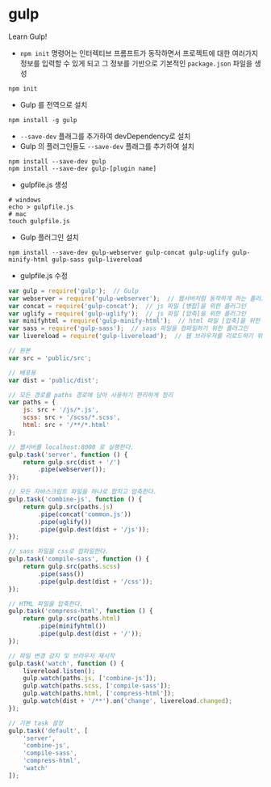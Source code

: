 # gulp
Learn Gulp!

- `npm init` 명령어는 인터렉티브 프롬프트가 동작하면서 프로젝트에 대한 여러가지 정보를 입력할 수 있게 되고 그 정보를 기반으로 기본적인 `package.json` 파일을 생성
```shell
npm init
```

- Gulp 를 전역으로 설치
```shell
npm install -g gulp
```

- `--save-dev` 플래그를 추가하여 devDependency로 설치
- Gulp 의 플러그인들도 `--save-dev` 플래그를 추가하여 설치
```shell
npm install --save-dev gulp
npm install --save-dev gulp-[plugin name]
```

- gulpfile.js 생성
```shell
# windows
echo > gulpfile.js
# mac
touch gulpfile.js
```

- Gulp 플러그인 설치
```shell
npm install --save-dev gulp-webserver gulp-concat gulp-uglify gulp-minify-html gulp-sass gulp-livereload
```

- gulpfile.js 수정
```js
var gulp = require('gulp');  // Gulp
var webserver = require('gulp-webserver');  // 웹서버처럼 동작하게 하는 플러그인
var concat = require('gulp-concat');  // js 파일 [병합]을 위한 플러그인
var uglify = require('gulp-uglify');  // js 파일 [압축]을 위한 플러그인
var minifyhtml = require('gulp-minify-html');  // html 파일 [압축]을 위한 플러그인
var sass = require('gulp-sass');  // sass 파일을 컴파일하기 위한 플러그인
var livereload = require('gulp-livereload');  // 웹 브라우저를 리로드하기 위한 플러그인

// 원본
var src = 'public/src';

// 배포용
var dist = 'public/dist';

// 모든 경로를 paths 경로에 담아 사용하기 편리하게 정리
var paths = {
    js: src + '/js/*.js',
    scss: src + '/scss/*.scss',
    html: src + '/**/*.html'
};

// 웹서버를 localhost:8000 로 실행한다.
gulp.task('server', function () {
    return gulp.src(dist + '/')
        .pipe(webserver());
});

// 모든 자바스크립트 파일을 하나로 합치고 압축한다.
gulp.task('combine-js', function () {
    return gulp.src(paths.js)
        .pipe(concat('common.js'))
        .pipe(uglify())
        .pipe(gulp.dest(dist + '/js'));
});

// sass 파일을 css로 컴파일한다.
gulp.task('compile-sass', function () {
    return gulp.src(paths.scss)
        .pipe(sass())
        .pipe(gulp.dest(dist + '/css'));
});

// HTML 파일을 압축한다.
gulp.task('compress-html', function () {
    return gulp.src(paths.html)
        .pipe(minifyhtml())
        .pipe(gulp.dest(dist + '/'));
});

// 파일 변경 감지 및 브라우저 재시작
gulp.task('watch', function () {
    livereload.listen();
    gulp.watch(paths.js, ['combine-js']);
    gulp.watch(paths.scss, ['compile-sass']);
    gulp.watch(paths.html, ['compress-html']);
    gulp.watch(dist + '/**').on('change', livereload.changed);
});

// 기본 task 설정
gulp.task('default', [
    'server',
    'combine-js',
    'compile-sass',
    'compress-html',
    'watch'
]);
```




